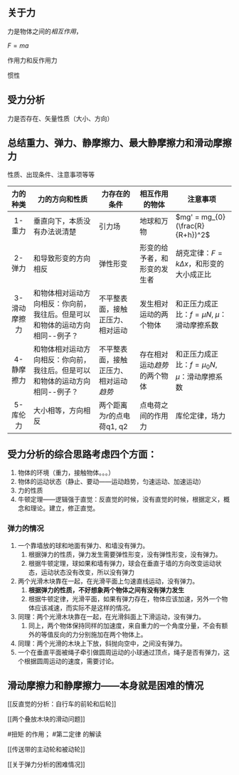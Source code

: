 
## 关于力

力是物体之间的*相互作用*，

$F = ma$

作用力和反作用力

惯性

## 受力分析

力是否存在、矢量性质（大小、方向）

## 总结重力、弹力、静摩擦力、最大静摩擦力和滑动摩擦力

性质、出现条件、注意事项等等

|  力的种类   | 力的方向和性质                                 | 力存在的条件               | 相互作用的物体         | 注意事项                                |
| :-----: | --------------------------------------- | -------------------- | --------------- | ----------------------------------- |
|  1-重力   | 垂直向下，本质没有办法说清楚                          | 引力场                  | 地球和万物           | $mg' = mg_{0}(\frac{R}{R+h})^2$     |
|  2-弹力   | 和导致形变的方向相反                              | 弹性形变                 | 形变的给予者，和形变的发生者  | 胡克定律：$F = k \Delta x$，和形变的大小成正比     |
| 3-滑动摩擦力 | 和物体相对运动方向相反：你向前，我往后。但是可以和物体的运动方向相同--例子？ | 不平整表面，接触正压力、相对运动     | 发生相对运动的两个物体     | 和正压力成正比：$f = \mu N$, $\mu$：滑动摩擦系数   |
| 4-静摩擦力  | 和物体相对运动方向相反：你向前，我往后。但是可以和物体的运动方向相同--例子？ | 不平整表面，接触正压力、相对运动*趋势* | 存在相对运动*趋势*的两个物体 | 和正压力成正比：$f = \mu_0 N$, $\mu$：滑动摩擦系数 |
|  5-库伦力  | 大小相等，方向相反                               | 两个距离为$r$的点电荷q1, q2   | 点电荷之间的作用力       | 库伦定律，场力                             |

## 受力分析的综合思路考虑四个方面：

1. 物体的环境（重力，接触物体。。。）
2. 物体的运动状态（静止、要动——运动趋势，匀速运动、加速运动）
3. 力的性质
4. 牛顿定理——逻辑强于直觉：反直觉的时候，没有直觉的时候，根据定义，概念和理论。建立，修正直觉。

### 弹力的情况

1. 一个靠墙放的球和地面有弹力、和墙没有弹力。
	1. 根据弹力的性质，弹力发生需要弹性形变，没有弹性形变，没有弹力。
	2. 根据牛顿定理，球如果和墙有弹力，球会在垂直于墙的方向改变运动状态，运动状态没有改变，所以没有弹力
2. 两个光滑木块靠在一起，在光滑平面上匀速直线运动，没有弹力。
	1. **根据弹力的性质，不好想象两个物体之间有没有弹力发生**
	2. 根据牛顿定律，光滑平面，如果有弹力存在，物体应该加速，另外一个物体应该减速，而实际不是这样的情况。
3. 同理：两个光滑木块靠在一起，在光滑斜面上下滑运动，没有弹力。
	1. 同上，两个物体保持同样的加速度，来自重力的一个角度分量，不会有额外的等值反向的力分别施加在两个物体上。
4. 同理：两个光滑的木块上下放，斜抛向空中，之间没有弹力。
5. 一个在垂直平面被绳子牵引做圆周运动的小球通过顶点，绳子是否有弹力，这个根据圆周运动的速度，需要讨论。

## 滑动摩擦力和静摩擦力——本身就是困难的情况


[[反直觉的分析：自行车的前轮和后轮]]

[[两个叠放木块的滑动问题]]


#扭矩 的作用； #第二定律 的解读

[[传送带的主动轮和被动轮]]

[[关于弹力分析的困难情况]]


